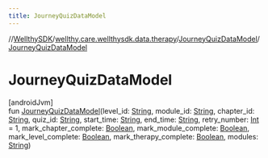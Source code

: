 ```yaml
---
title: JourneyQuizDataModel
---
```

//[WellthySDK](../../../index.html)/[wellthy.care.wellthysdk.data.therapy](../index.html)/[JourneyQuizDataModel](index.html)/[JourneyQuizDataModel](-journey-quiz-data-model.html)



# JourneyQuizDataModel



[androidJvm]\
fun [JourneyQuizDataModel](-journey-quiz-data-model.html)(level_id: [String](https://kotlinlang.org/api/latest/jvm/stdlib/kotlin/-string/index.html), module_id: [String](https://kotlinlang.org/api/latest/jvm/stdlib/kotlin/-string/index.html), chapter_id: [String](https://kotlinlang.org/api/latest/jvm/stdlib/kotlin/-string/index.html), quiz_id: [String](https://kotlinlang.org/api/latest/jvm/stdlib/kotlin/-string/index.html), start_time: [String](https://kotlinlang.org/api/latest/jvm/stdlib/kotlin/-string/index.html), end_time: [String](https://kotlinlang.org/api/latest/jvm/stdlib/kotlin/-string/index.html), retry_number: [Int](https://kotlinlang.org/api/latest/jvm/stdlib/kotlin/-int/index.html) = 1, mark_chapter_complete: [Boolean](https://kotlinlang.org/api/latest/jvm/stdlib/kotlin/-boolean/index.html), mark_module_complete: [Boolean](https://kotlinlang.org/api/latest/jvm/stdlib/kotlin/-boolean/index.html), mark_level_complete: [Boolean](https://kotlinlang.org/api/latest/jvm/stdlib/kotlin/-boolean/index.html), mark_therapy_complete: [Boolean](https://kotlinlang.org/api/latest/jvm/stdlib/kotlin/-boolean/index.html), modules: [String](https://kotlinlang.org/api/latest/jvm/stdlib/kotlin/-string/index.html))





